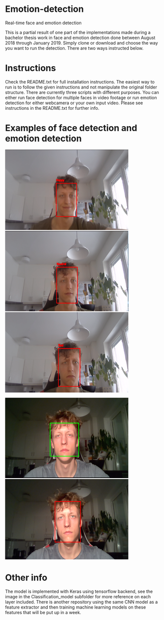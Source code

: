 # Emotion-detection
Real-time face and emotion detection

This is a partial result of one part of the implementations made during a bachelor thesis work in face and emotion detection done between August 2018 through January 2019.
Simply clone or download and choose the way you want to run the detection. There are two ways instructed below.

# Instructions
Check the README.txt for full installation instructions. The easiest way to run is to follow the given instructions and not
manipulate the original folder structure. There are currently three scripts with different purposes. You can either run face detection for multiple faces in video footage or run emotion detection for either webcamera or your own input video. Please see instructions in the README.txt for further info.

# Examples of face detection and emotion detection
<img src="Example_Images/classify_happy.png" width="400" height="260"><img src="Example_Images/classify_neutral.png" width="400" height="260">
<img src="Example_Images/classify_sad.png" width="400" height="260">

<img src="Example_Images/haar_detection.png" width="400" height="260"><img src="Example_Images/resNet_detection.png" width="400" height="260">

# Other info

The model is implemented with Keras using tensorflow backend, see the image in the Classification_model subfolder for more reference
on each layer included. There is another repository using the same CNN model as a feature extractor and then training machine learning
models on these features that will be put up in a week.

